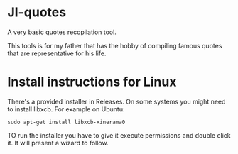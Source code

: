 # JI-quotes
A very basic quotes recopilation tool.

This tools is for my father that has the hobby of compiling famous quotes that are representative for his life.

# Install instructions for Linux
There's a provided installer in Releases. On some systems you might need to install libxcb. For example on Ubuntu:

```sudo apt-get install libxcb-xinerama0```

TO run the installer you have to give it execute permissions and double click it. It will present a wizard to follow.

